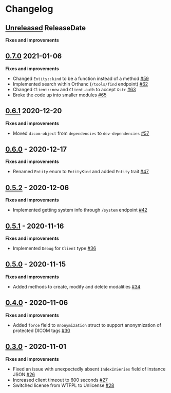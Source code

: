 # Changelog

<!-- next-header -->

## [Unreleased](https://github.com/Ch00k/orthanc-rs/compare/0.7.0...HEAD) ReleaseDate

**Fixes and improvements**


## [0.7.0](https://github.com/Ch00k/orthanc-rs/compare/0.6.1...0.7.0) 2021-01-06

**Fixes and improvements**

* Changed `Entity::kind` to be a function instead of a method [#59](https://github.com/Ch00k/orthanc-rs/pull/59)
* Implemented search within Orthanc (`/tools/find` endpoint) [#62](https://github.com/Ch00k/orthanc-rs/pull/62)
* Changed `Client::new` and `Client.auth` to accept `&str` [#63](https://github.com/Ch00k/orthanc-rs/pull/63)
* Broke the code up into smaller modules [#65](https://github.com/Ch00k/orthanc-rs/pull/65)

## [0.6.1](https://github.com/Ch00k/orthanc-rs/compare/0.6.0...0.6.1) 2020-12-20

**Fixes and improvements**

* Moved `dicom-object` from `dependencies` to `dev-dependencies` [#57](https://github.com/Ch00k/orthanc-rs/pull/57)

## [0.6.0](https://github.com/Ch00k/orthanc-rs/compare/0.5.2...0.6.0) - 2020-12-17

**Fixes and improvements**

* Renamed `Entity` enum to `EntityKind` and added `Entity` trait [#47](https://github.com/Ch00k/orthanc-rs/pull/47)

## [0.5.2](https://github.com/Ch00k/orthanc-rs/compare/0.5.1...0.5.2) - 2020-12-06

**Fixes and improvements**

* Implemented getting system info through `/system` endpoint [#42](https://github.com/Ch00k/orthanc-rs/pull/42)

## [0.5.1](https://github.com/Ch00k/orthanc-rs/compare/0.5.0...0.5.1) - 2020-11-16

**Fixes and improvements**

* Implemented `Debug` for `Client` type [#36](https://github.com/Ch00k/orthanc-rs/pull/36)

## [0.5.0](https://github.com/Ch00k/orthanc-rs/compare/0.4.0...0.5.0) - 2020-11-15

**Fixes and improvements**

* Added methods to create, modify and delete modalities [#34](https://github.com/Ch00k/orthanc-rs/pull/34)


## [0.4.0](https://github.com/Ch00k/orthanc-rs/compare/0.3.0...0.4.0) - 2020-11-06

**Fixes and improvements**

* Added `force` field to `Anonymization` struct to support anonymization of protected DICOM tags
  [#30](https://github.com/Ch00k/orthanc-rs/pull/30)

## [0.3.0](https://github.com/Ch00k/orthanc-rs/compare/0.2.1...0.3.0) - 2020-11-01

**Fixes and improvements**

* Fixed an issue with unexpectedly absent `IndexInSeries` field of instance JSON
  [#26](https://github.com/Ch00k/orthanc-rs/pull/26)
* Increased client timeout to 600 seconds [#27](https://github.com/Ch00k/orthanc-rs/pull/27)
* Switched license from WTFPL to Unlicense [#28](https://github.com/Ch00k/orthanc-rs/pull/28)
